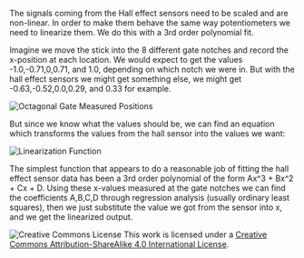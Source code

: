  The signals coming from the Hall effect sensors need to be scaled and are non-linear. In order to make them behave the same way potentiometers we need to linearize them. We do this with a 3rd order polynomial fit.

Imagine we move the stick into the 8 different gate notches and record the x-position at each location. We would expect to get the values -1.0,-0.71,0,0.71, and 1.0, depending on which notch we were in. But with the hall effect sensors we might get something else, we might get -0.63,-0.52,0.0,0.29, and 0.33 for example.

![Octagonal Gate Measured Positions](https://github.com/pokeimon/PhobGCC-doc/blob/main/General_Info/Signal_Linearization_Images/octagonal_gate.png?raw=true)

 But since we know what the values should be, we can find an equation which transforms the values from the hall sensor into the values we want:

![Linearization Function](https://github.com/pokeimon/PhobGCC-doc/blob/main/General_Info/Signal_Linearization_Images/linearization_function.png?raw=true)

The simplest function that appears to do a reasonable job of fitting the hall effect sensor data has been a 3rd order polynomial of the form Ax^3 + Bx^2 + Cx + D. Using these x-values measured at the gate notches we can find the coefficients A,B,C,D through regression analysis (usually ordinary least squares), then we just substitute the value we got from the sensor into x, and we get the linearized output.

![Creative Commons License](https://i.creativecommons.org/l/by-sa/4.0/88x31.png)
This work is licensed under a [Creative Commons Attribution-ShareAlike 4.0 International License](http://creativecommons.org/licenses/by-sa/4.0/).
